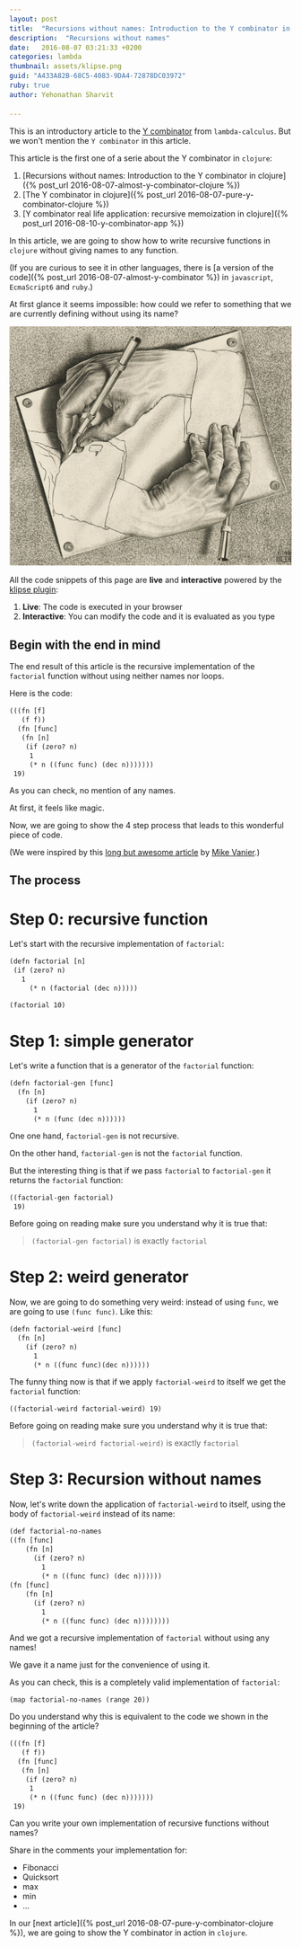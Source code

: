 ```yaml
---
layout: post
title:  "Recursions without names: Introduction to the Y combinator in clojure"
description:  "Recursions without names"
date:   2016-08-07 03:21:33 +0200
categories: lambda
thumbnail: assets/klipse.png
guid: "A433A82B-68C5-4083-9DA4-72878DC03972"
ruby: true
author: Yehonathan Sharvit

---
```



This is an introductory article to the [Y combinator](https://en.wikipedia.org/wiki/Fixed-point_combinator) from `lambda-calculus`. But we won't mention the `Y combinator` in this article.

This article is the first one of a serie about the Y combinator in `clojure`:

1.  [Recursions without names: Introduction to the Y combinator in clojure]({% post_url 2016-08-07-almost-y-combinator-clojure %})
1.  [The Y combinator in clojure]({% post_url 2016-08-07-pure-y-combinator-clojure %})
2. [Y combinator real life application: recursive memoization in clojure]({% post_url 2016-08-10-y-combinator-app %})


In this article, we are going to show how to write recursive functions in `clojure` without giving names to any function.

(If you are curious to see it in other languages, there is [a version of the code]({% post_url 2016-08-07-almost-y-combinator %}) in `javascript`, `EcmaScript6` and `ruby`.)

At first glance it seems impossible: how could we refer to something that we are currently defining without using its name?


![Escher](/assets/escher_hand.jpg)

All the code snippets of this page are **live** and **interactive** powered by the [klipse plugin](https://github.com/viebel/klipse):

1. **Live**: The code is executed in your browser
2. **Interactive**: You can modify the code and it is evaluated as you type



## Begin with the end in mind

The end result of this article is the recursive implementation of the `factorial` function without using neither names nor loops.

Here is the code:

~~~klipse
(((fn [f]
   (f f))
  (fn [func]
   (fn [n]
    (if (zero? n)
     1
     (* n ((func func) (dec n)))))))
 19)
~~~

As you can check, no mention of any names.

At first, it feels like magic.

Now, we are going to show the 4 step process that leads to this wonderful piece of code.


(We were inspired by this [long but awesome article](http://mvanier.livejournal.com/2897.html) by [Mike Vanier](http://users.cms.caltech.edu/~mvanier/).)

## The process

# Step 0: recursive function

Let's start with the recursive implementation of `factorial`:

~~~klipse
(defn factorial [n]
 (if (zero? n)
   1
     (* n (factorial (dec n)))))
~~~

~~~klipse
(factorial 10)
~~~

# Step 1: simple generator

Let's write a function that is a generator of the `factorial` function:


~~~klipse
(defn factorial-gen [func]
  (fn [n]
    (if (zero? n)
      1
      (* n (func (dec n))))))
~~~

One one hand, `factorial-gen` is not recursive.

On the other hand, `factorial-gen` is not the `factorial` function. 

But the interesting thing is that if we pass `factorial` to `factorial-gen` it returns the `factorial` function:

~~~klipse
((factorial-gen factorial)
 19)
~~~


Before going on reading make sure you understand why it is true that:

> `(factorial-gen factorial)` is exactly `factorial`

# Step 2: weird generator


Now, we are going to do something very weird: instead of using `func`, we are going to use `(func func)`. Like this:

~~~klipse
(defn factorial-weird [func]
  (fn [n]
    (if (zero? n)
      1
      (* n ((func func)(dec n))))))
~~~

The funny thing now is that if we apply `factorial-weird` to itself we get the `factorial` function:


~~~klipse
((factorial-weird factorial-weird) 19)
~~~

Before going on reading make sure you understand why it is true that:

> `(factorial-weird factorial-weird)` is exactly `factorial`


# Step 3: Recursion without names

Now, let's write down the application of `factorial-weird` to itself, using the body of `factorial-weird` instead of its name:

~~~klipse
(def factorial-no-names
((fn [func]
    (fn [n]
      (if (zero? n)
        1
        (* n ((func func) (dec n))))))
(fn [func]
    (fn [n]
      (if (zero? n)
        1
        (* n ((func func) (dec n))))))))
~~~


And we got a recursive implementation of `factorial` without using any names!

We gave it a name just for the convenience of using it.


As you can check, this is a completely valid implementation of `factorial`:


~~~klipse
(map factorial-no-names (range 20))
~~~


Do you understand why this is equivalent to the code we shown in the beginning of the article?

~~~klipse
(((fn [f]
   (f f))
  (fn [func]
   (fn [n]
    (if (zero? n)
     1
     (* n ((func func) (dec n)))))))
 19)
~~~



Can you write your own implementation of recursive functions without names?

Share in the comments your implementation for:

- Fibonacci
- Quicksort
- max
- min
- ...


In our [next article]({% post_url 2016-08-07-pure-y-combinator-clojure %}), we are going to show the Y combinator in action in `clojure`.

